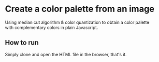 # Create a color palette from an image


Using median cut algorithm & color quantization to obtain a color palette with complementary colors in plain Javascript.


## How to run

Simply clone and open the HTML file in the browser, that's it.
